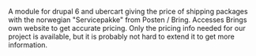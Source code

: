 A module for drupal 6 and ubercart giving the price of shipping packages with the norwegian "Servicepakke" from Posten / Bring. Accesses Brings own website to get accurate pricing. Only the pricing info needed for our project is available, but it is probably not hard to extend it to get more information.